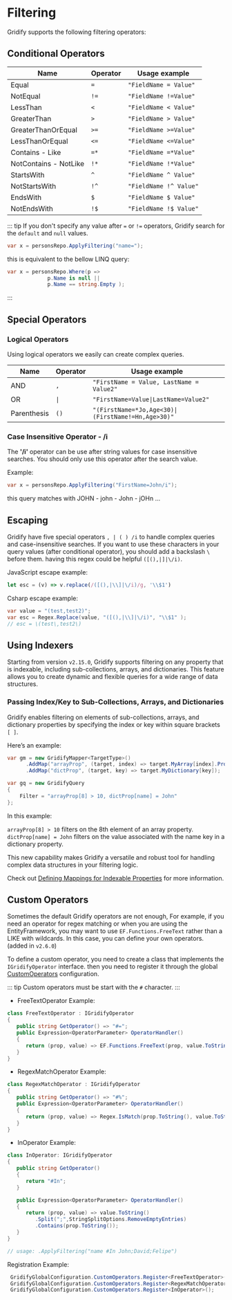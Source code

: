 # Filtering

Gridify supports the following filtering operators:

## Conditional Operators

| Name                  | Operator | Usage example          |
|-----------------------|----------|------------------------|
| Equal                 | `=`      | `"FieldName = Value"`  |
| NotEqual              | `!=`     | `"FieldName !=Value"`  |
| LessThan              | `<`      | `"FieldName < Value"`  |
| GreaterThan           | `>`      | `"FieldName > Value"`  |
| GreaterThanOrEqual    | `>=`     | `"FieldName >=Value"`  |
| LessThanOrEqual       | `<=`     | `"FieldName <=Value"`  |
| Contains - Like       | `=*`     | `"FieldName =*Value"`  |
| NotContains - NotLike | `!*`     | `"FieldName !*Value"`  |
| StartsWith            | `^`      | `"FieldName ^ Value"`  |
| NotStartsWith         | `!^`     | `"FieldName !^ Value"` |
| EndsWith              | `$`      | `"FieldName $ Value"`  |
| NotEndsWith           | `!$`     | `"FieldName !$ Value"` |

::: tip
If you don't specify any value after `=` or `!=` operators, Gridify search for the `default` and `null` values.

``` csharp
var x = personsRepo.ApplyFiltering("name=");
```

this is equivalent to the bellow LINQ query:

``` csharp
var x = personsRepo.Where(p =>
             p.Name is null ||
             p.Name == string.Empty );
```

:::

## Special Operators

### Logical Operators

Using logical operators we easily can create complex queries.

| Name        | Operator            | Usage example                                                     |
|-------------|---------------------|-------------------------------------------------------------------|
| AND         | `,`                 | `"FirstName = Value, LastName = Value2"`                          |
| OR          | <code>&#124;</code> | <code>"FirstName=Value&#124;LastName=Value2"</code>               |
| Parenthesis | `()`                | <code>"(FirstName=*Jo,Age<30)&#124;(FirstName!=Hn,Age>30)"</code> |

### Case Insensitive Operator - /i

The **'/i'** operator can be use after string values for case insensitive searches.
You should only use this operator after the search value.

Example:

``` csharp
var x = personsRepo.ApplyFiltering("FirstName=John/i");
```

this query matches with JOHN - john - John - jOHn ...

## Escaping

Gridify have five special operators  `, | ( ) /i` to handle complex queries and case-insensitive searches. If you want
to use these characters in your query values (after conditional operator), you should add a backslash <code>\ </code>
before them. having this regex could be helpful `([(),|]|\/i)`.

JavaScript escape example:

``` javascript
let esc = (v) => v.replace(/([(),|\\]|\/i)/g, '\\$1')
```

Csharp escape example:

``` csharp
var value = "(test,test2)";
var esc = Regex.Replace(value, "([(),|\\]|\/i)", "\\$1" );
// esc = \(test\,test2\)
```

## Using Indexers

Starting from version `v2.15.0`, Gridify supports filtering on any property that is indexable, including sub-collections, arrays, and dictionaries. This feature allows you to create dynamic and flexible queries for a wide range of data structures.

### Passing Index/Key to Sub-Collections, Arrays, and Dictionaries

Gridify enables filtering on elements of sub-collections, arrays, and dictionary properties by specifying the index or key within square brackets `[ ]`.

Here’s an example:

```csharp
var gm = new GridifyMapper<TargetType>()
      .AddMap("arrayProp", (target, index) => target.MyArray[index].Prop)
      .AddMap("dictProp", (target, key) => target.MyDictionary[key]);

var gq = new GridifyQuery
{
    Filter = "arrayProp[8] > 10, dictProp[name] = John"
};
```

In this example:

`arrayProp[8] > 10` filters on the 8th element of an array property.
`dictProp[name] = John` filters on the value associated with the name key in a dictionary property.

This new capability makes Gridify a versatile and robust tool for handling complex data structures in your filtering logic.

Check out [Defining Mappings for Indexable Properties](./gridifyMapper.md#defining-mappings-for-indexable-properties) for more information.

## Custom Operators

Sometimes the default Gridify operators are not enough, For example, if you need an operator for regex matching or when
you are using the EntityFramework, you may want to use `EF.Functions.FreeText` rather than a LIKE with wildcards. In
this case, you can define your own operators. (added in `v2.6.0`)

To define a custom operator, you need to create a class that implements the `IGridifyOperator` interface. then you need
to register it through the global [CustomOperators](./gridifyGlobalConfiguration.md#customoperators) configuration.

::: tip
Custom operators must be start with the `#` character.
:::

- FreeTextOperator Example:

```csharp
class FreeTextOperator : IGridifyOperator
{
   public string GetOperator() => "#=";
   public Expression<OperatorParameter> OperatorHandler()
   {
      return (prop, value) => EF.Functions.FreeText(prop, value.ToString());
   }
}
```

- RegexMatchOperator Example:

```csharp
class RegexMatchOperator : IGridifyOperator
{
   public string GetOperator() => "#%";
   public Expression<OperatorParameter> OperatorHandler()
   {
      return (prop, value) => Regex.IsMatch(prop.ToString(), value.ToString());
   }
}
```

- InOperator Example:

```csharp
class InOperator: IGridifyOperator
{
   public string GetOperator()
   {
      return "#In";
   }

   public Expression<OperatorParameter> OperatorHandler()
   {
      return (prop, value) => value.ToString()
         .Split(";",StringSplitOptions.RemoveEmptyEntries)
         .Contains(prop.ToString());
   }
}

// usage: .ApplyFiltering("name #In John;David;Felipe")
```

Registration Example:

```csharp
 GridifyGlobalConfiguration.CustomOperators.Register<FreeTextOperator>();
 GridifyGlobalConfiguration.CustomOperators.Register<RegexMatchOperator>();
 GridifyGlobalConfiguration.CustomOperators.Register<InOperator>();
```
